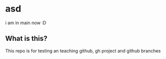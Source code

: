 # asd

i am in main now :D


## What is this?

This repo is for testing an teaching github, gh project and github branches
